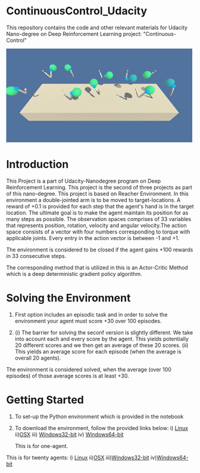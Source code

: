 # ContinuousControl_Udacity
This repository contains the code and other relevant materials for Udacity Nano-degree on Deep Reinforcement Learning project: "Continuous-Control"

![]( https://github.com/SAMNaqvi1212/ContinuousControl_Udacity/blob/main/43851024-320ba930-9aff-11e8-8493-ee547c6af349.gif)      

# Introduction

This Project is a part of Udacity-Nanodegree program on Deep Reinforcement Learning. This project is the second of three projects as part of this nano-degree. This project is based on Reacher Environment. 
In this environment a double-jointed arm is to be moved to target-locations. A reward of +0.1 is provided for each step that the agent's hand is in the target location. The ultimate goal is to make the agent
maintain its position for as many steps as possible. The observation spaces comprises of 33 variables that represents position, rotation, velocity and angular velocity.The action space consists of a vector 
with four numbers corresponding to torque with applicable joints. Every entry in the action vector is between -1 and +1. 

The environment is considered to be closed if the agent gains +100 rewards in 33 consecutive steps. 

The corresponding method that is utilized in this is an Actor-Critic Method which is a deep deterministic gradient policy algorithm.


# Solving the Environment
 1) First option includes an episodic task and in order to solve the environment your agent must score +30 over 100 episodes.

 2) (i) The barrier for solving the seconf version is slightly different. We take into account each and every score by the agent. This yields potentially 20 different scores
    and we then get an average of these 20 scores.
    (ii) This yields an average score for each episode (when the average is overall 20 agents).

  The environment is considered solved, when the average (over 100 episodes) of those average scores is at least +30.

# Getting Started

1) To set-up the Python environment which is provided in the notebook
2) To download the environment, follow the provided links below:
   i) [Linux](https://s3-us-west-1.amazonaws.com/udacity-drlnd/P2/Reacher/one_agent/Reacher_Linux.zip)
   ii)[OSX](https://s3-us-west-1.amazonaws.com/udacity-drlnd/P2/Reacher/one_agent/Reacher.app.zip)
   iii) [Windows32-bit](https://s3-us-west-1.amazonaws.com/udacity-drlnd/P2/Reacher/one_agent/Reacher_Windows_x86.zip)
   iv) [Windows64-bit](https://s3-us-west-1.amazonaws.com/udacity-drlnd/P2/Reacher/one_agent/Reacher_Windows_x86_64.zip)

   This is for one-agent.

This is for twenty agents:
i) [Linux](https://s3-us-west-1.amazonaws.com/udacity-drlnd/P2/Reacher/Reacher_Linux.zip)
ii)[OSX](https://s3-us-west-1.amazonaws.com/udacity-drlnd/P2/Reacher/Reacher.app.zip)
iii)[Windows32-bit](https://s3-us-west-1.amazonaws.com/udacity-drlnd/P2/Reacher/Reacher_Windows_x86.zip)
iv)[Windows64-bit](https://s3-us-west-1.amazonaws.com/udacity-drlnd/P2/Reacher/Reacher_Windows_x86_64.zip)
   
    



